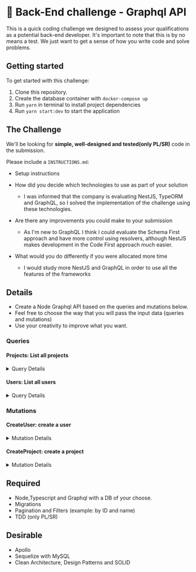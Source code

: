# 👾 Back-End challenge - Graphql API
This is a quick coding challenge we designed to assess your qualifications as a potential back-end developer. It's important to note that this is by no means a test. We just want to get a sense of how you write code and solve problems.

## Getting started
To get started with this challenge: 
1) Clone this repository.
2) Create the database container with ``docker-compose up``
3) Run ``yarn`` in terminal to install project dependencies
4) Run ``yarn start:dev`` to start the application

## The Challenge
We'll be looking for **simple, well-designed and tested(only PL/SR)** code in the submission.

Please include a ``INSTRUCTIONS.md``:
- Setup instructions
- How did you decide which technologies to use as part of your solution
  - I was informed that the company is evaluating NestJS, TypeORM and GraphQL, so I solved the implementation of the challenge using these technologies.

- Are there any improvements you could make to your submission
  - As I'm new to GraphQL I think I could evaluate the Schema First approach and have more control using resolvers, although NestJS makes development in the Code First approach much easier.

- What would you do differently if you were allocated more time
  - I would study more NestJS and GraphQL in order to use all the features of the frameworks

## Details
- Create a Node Graphql API based on the queries and mutations below.
- Feel free to choose the way that you will pass the input data (queries and mutations)
- Use your creativity to improve what you want.

### Queries
#### Projects: List all projects
<details><summary>Query Details</summary>

<p>
  
```graphql
query projects {
  id
  name
  price
  user {
    id
    name
    email
  }
}
```

</p>
</details>

#### Users: List all users
<details><summary>Query Details</summary>

<p>
  
```graphql
query users {
  id
  name
  email
}
```

</p>
</details>

### Mutations
#### CreateUser: create a user
<details><summary>Mutation Details</summary>

<p>
  
```graphql
mutation createUser {
  id
  name
  email
}
```

</p>
</details>

#### CreateProject: create a project
<details><summary>Mutation Details</summary>

<p>
  
```graphql
mutation createProject {
  id
  name
  email
  user {
    id
    name
    email
  }
}
```

</p>
</details>

## Required
- Node,Typescript and Graphql with a DB of your choose.
- Migrations
- Pagination and Filters (example: by ID and name)
- TDD (only PL/SR)

## Desirable
- Apollo
- Sequelize with MySQL
- Clean Architecture, Design Patterns and SOLID
